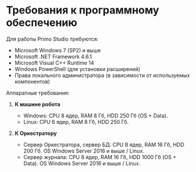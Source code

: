 # Требования к программному обеспечению

Для работы Primo Studio требуются:

* Microsoft Windows 7 (SP2) и выше
* Microsoft .NET Framework 4.6.1
* Microsoft Visual C++ Runtime 14
* Windows PowerShell (для установки расширений)
* Права локального администратора (в зависимости от используемых компонентов)

Аппаратные требования:

1. **К машине робота**
    *  Windows: CPU 8 ядер, RAM 8 Гб, HDD 250 Гб (OS + Data).
    *  Linux: CPU 6 ядер, RAM 8 Гб, HDD 250 Гб. 
 
2. **К Оркестратору**
    *  Сервер Оркестратора, сервер БД: CPU 8 ядер, RAM 16 Гб, HDD 200 Гб. ОS Windows Server 2016 и выше / Linux.
    *  Сервер журнала: CPU 8 ядер, RAM 16 Гб, HDD 1000 Гб (OS + Data). ОS Windows Server 2016 и выше / Linux. 


